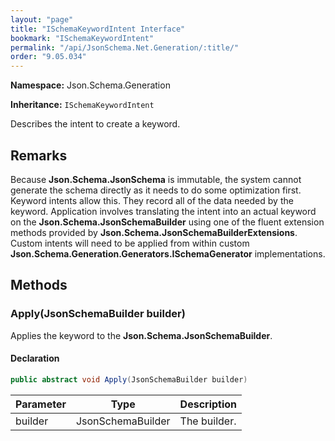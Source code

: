 ```yaml
---
layout: "page"
title: "ISchemaKeywordIntent Interface"
bookmark: "ISchemaKeywordIntent"
permalink: "/api/JsonSchema.Net.Generation/:title/"
order: "9.05.034"
---
```

**Namespace:** Json.Schema.Generation

**Inheritance:**
`ISchemaKeywordIntent`

Describes the intent to create a keyword.

## Remarks

Because **Json.Schema.JsonSchema** is immutable, the system cannot
             generate the schema directly as it needs to do some optimization
             first.  Keyword intents allow this.  They record all of the data
             needed by the keyword.  Application involves translating the
             intent into an actual keyword on the **Json.Schema.JsonSchemaBuilder**
             using one of the fluent extension methods provided by
             **Json.Schema.JsonSchemaBuilderExtensions**.  Custom intents
             will need to be applied from within custom **Json.Schema.Generation.Generators.ISchemaGenerator**
             implementations.

## Methods

### Apply(JsonSchemaBuilder builder)

Applies the keyword to the **Json.Schema.JsonSchemaBuilder**.

#### Declaration

```c#
public abstract void Apply(JsonSchemaBuilder builder)
```

| Parameter | Type | Description |
|---|---|---|
| builder | JsonSchemaBuilder | The builder. |



